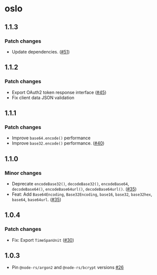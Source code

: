 # oslo

## 1.1.3

### Patch changes

- Update dependencies. ([#51](https://github.com/pilcrowOnPaper/oslo/pull/51))

## 1.1.2

### Patch changes

- Export OAuth2 token response interface ([#45](https://github.com/pilcrowOnPaper/oslo/pull/45))
- Fix client data JSON validation

## 1.1.1

### Patch changes

- Improve `base64.encode()` performance
- Improve `base32.encode()` performance. ([#40](https://github.com/pilcrowOnPaper/oslo/pull/40))

## 1.1.0

### Minor changes

- Deprecate `encodeBase32()`, `decodeBase32()`, `encodeBase64`, `decodeBase64()`, `encodeBase64url()`, `decodeBase64url()`. ([#35](https://github.com/pilcrowOnPaper/oslo/pull/35))
- Feat: Add `Base64Encoding`, `Base32Encoding`, `base16`, `base32`, `base32hex`, `base64`, `base64url`. ([#35](https://github.com/pilcrowOnPaper/oslo/pull/35))

## 1.0.4

### Patch changes

- Fix: Export `TimeSpanUnit` ([#30](https://github.com/pilcrowOnPaper/oslo/pull/30))

## 1.0.3

- Pin `@node-rs/argon2` and `@node-rs/bcrypt` versions [#26](https://github.com/pilcrowOnPaper/oslo/pull/26)
